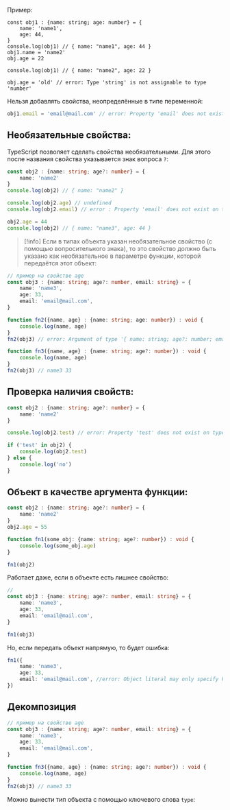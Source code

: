 Пример:

``` TS
const obj1 : {name: string; age: number} = {
    name: 'name1',
    age: 44,
}
console.log(obj1) // { name: "name1", age: 44 }
obj1.name = 'name2'
obj.age = 22

console.log(obj1) // { name: "name2", age: 22 }

obj.age = 'old' // error: Type 'string' is not assignable to type 'number'
```

Нельзя добавлять свойства, неопределённые в типе переменной:

```ts
obj1.email = 'email@mail.com' // error: Property 'email' does not exist on type '{ name: string; age: number; }'
```

## Необязательные свойства:

TypeScript позволяет сделать свойства необязательными. Для этого после названия свойства указывается знак вопроса `?`:

```ts
const obj2 : {name: string; age?: number} = {
    name: 'name2'
}
console.log(obj2) // { name: "name2" }

console.log(obj2.age) // undefined
console.log(obj2.email) // error : Property 'email' does not exist on type '{ name: string; age?: number; }'

obj2.age = 44
console.log(obj2) // { name: "name3", age: 44 }
```

>[!info]
>Если в типах объекта указан необязательное свойство (с помощью вопросительного знака), то это свойство должно быть указано как необязательное в параметре функции, которой передаётся этот объект:

```ts
// пример на свойстве age
const obj3 : {name: string; age?: number, email: string} = {
    name: 'name3',
    age: 33,
    email: 'email@mail.com',
}

function fn2({name, age} : {name: string; age: number}) : void {
    console.log(name, age)
}
fn2(obj3) // error: Argument of type '{ name: string; age?: number; email: string; }' is not assignable to parameter of type '{ name: string; age: number; }'.Property 'age' is optional in type '{ name: string; age?: number; email: string; }' but required in type '{ name: string; age: number; }'.

function fn3({name, age} : {name: string; age?: number}) : void {
    console.log(name, age)
}
fn2(obj3) // name3 33
```

## Проверка наличия свойств:

```ts
const obj2 : {name: string; age?: number} = {
    name: 'name2'
}

console.log(obj2.test) // error: Property 'test' does not exist on type '{ name: string; age?: number; }'

if ('test' in obj2) {
    console.log(obj2.test)
} else {
    console.log('no')
}
```

## Объект в качестве аргумента функции:

```ts
const obj2 : {name: string; age?: number} = {
    name: 'name2'
}
obj2.age = 55

function fn1(some_obj: {name: string; age?: number}) : void {
    console.log(some_obj.age)
}

fn1(obj2)
```

Работает даже, если в объекте есть лишнее свойство:

```ts
// 
const obj3 : {name: string; age?: number, email: string} = {
    name: 'name3',
    age: 33,
    email: 'email@mail.com',
}

fn1(obj3)
```

Но, если передать объект напрямую, то будет ошибка:

```ts
fn1({
    name: 'name3',
    age: 33,
    email: 'email@mail.com', //error: Object literal may only specify known properties, and 'email' does not exist in type '{ name: string; age?: number; }'.ts(2353)
})
```

## Декомпозиция

``` ts
// пример на свойстве age
const obj3 : {name: string; age?: number, email: string} = {
    name: 'name3',
    age: 33,
    email: 'email@mail.com',
}

function fn3({name, age} : {name: string; age?: number}) : void {
    console.log(name, age)
}
fn2(obj3) // name3 33
```

Можно вынести тип объекта с помощью ключевого слова `type`:


